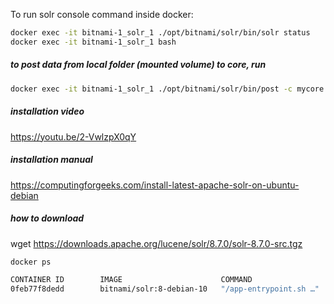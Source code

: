 To run solr console command inside docker:
```bash
docker exec -it bitnami-1_solr_1 ./opt/bitnami/solr/bin/solr status
docker exec -it bitnami-1_solr_1 bash
```

##### to post data from local folder (mounted volume) to core, run
```bash
docker exec -it bitnami-1_solr_1 ./opt/bitnami/solr/bin/post -c mycore ./opt/solr/server/solr/mycore/example/exampledocs/
```

##### installation video
https://youtu.be/2-VwlzpX0qY

##### installation manual
https://computingforgeeks.com/install-latest-apache-solr-on-ubuntu-debian


##### how to download
wget https://downloads.apache.org/lucene/solr/8.7.0/solr-8.7.0-src.tgz

```bash
docker ps
```
```bash
CONTAINER ID        IMAGE                      COMMAND                  CREATED             STATUS              PORTS                    NAMES
0feb77f8dedd        bitnami/solr:8-debian-10   "/app-entrypoint.sh …"   About an hour ago   Up About an hour    0.0.0.0:8983->8983/tcp   bitnami-1_solr_1 <---
```